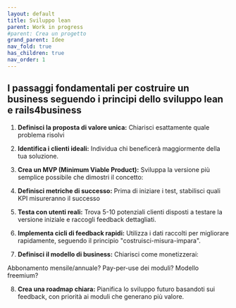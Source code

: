 ```yaml
---
layout: default
title: Sviluppo lean
parent: Work in progress
#parent: Crea un progetto
grand_parent: Idee
nav_fold: true
has_children: true
nav_order: 1
---
```


## I passaggi fondamentali per costruire un business seguendo i principi dello sviluppo lean e rails4business

1. **Definisci la proposta di valore unica:** Chiarisci esattamente quale problema risolvi

2. **Identifica i clienti ideali:** Individua chi beneficerà maggiormente della tua soluzione. 

3. **Crea un MVP (Minimum Viable Product):** Sviluppa la versione più semplice possibile che dimostri il concetto:


4. **Definisci metriche di successo:** Prima di iniziare i test, stabilisci quali KPI misureranno il successo 

5. **Testa con utenti reali:** Trova 5-10 potenziali clienti disposti a testare la versione iniziale e raccogli feedback dettagliati.


6. **Implementa cicli di feedback rapidi:** Utilizza i dati raccolti per migliorare rapidamente, seguendo il principio "costruisci-misura-impara".

7. **Definisci il modello di business:** Chiarisci come monetizzerai:

Abbonamento mensile/annuale?
Pay-per-use dei moduli?
Modello freemium?

8. **Crea una roadmap chiara:** Pianifica lo sviluppo futuro basandoti sui feedback, con priorità ai moduli che generano più valore.